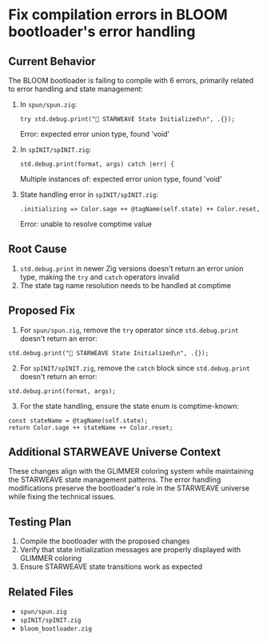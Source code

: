 # Fix compilation errors in BLOOM bootloader's error handling

## Current Behavior
The BLOOM bootloader is failing to compile with 6 errors, primarily related to error handling and state management:

1. In `spun/spun.zig`:
   ```zig
   try std.debug.print("🌟 STARWEAVE State Initialized\n", .{});
   ```
   Error: expected error union type, found 'void'

2. In `spINIT/spINIT.zig`:
   ```zig
   std.debug.print(format, args) catch |err| {
   ```
   Multiple instances of: expected error union type, found 'void'

3. State handling error in `spINIT/spINIT.zig`:
   ```zig
   .initializing => Color.sage ++ @tagName(self.state) ++ Color.reset,
   ```
   Error: unable to resolve comptime value

## Root Cause
1. `std.debug.print` in newer Zig versions doesn't return an error union type, making the `try` and `catch` operators invalid
2. The state tag name resolution needs to be handled at comptime

## Proposed Fix

1. For `spun/spun.zig`, remove the `try` operator since `std.debug.print` doesn't return an error:
```zig
std.debug.print("🌟 STARWEAVE State Initialized\n", .{});
```

2. For `spINIT/spINIT.zig`, remove the `catch` block since `std.debug.print` doesn't return an error:
```zig
std.debug.print(format, args);
```

3. For the state handling, ensure the state enum is comptime-known:
```zig
const stateName = @tagName(self.state);
return Color.sage ++ stateName ++ Color.reset;
```

## Additional STARWEAVE Universe Context
These changes align with the GLIMMER coloring system while maintaining the STARWEAVE state management patterns. The error handling modifications preserve the bootloader's role in the STARWEAVE universe while fixing the technical issues.

## Testing Plan
1. Compile the bootloader with the proposed changes
2. Verify that state initialization messages are properly displayed with GLIMMER coloring
3. Ensure STARWEAVE state transitions work as expected

## Related Files
- `spun/spun.zig`
- `spINIT/spINIT.zig`
- `bloom_bootloader.zig`
